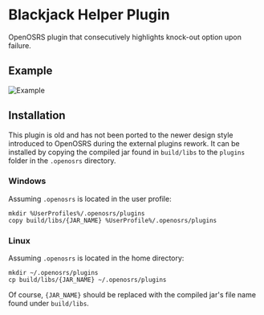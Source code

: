 # Blackjack Helper Plugin
OpenOSRS plugin that consecutively highlights knock-out option upon failure.

## Example
![Example](https://i.imgur.com/tvbtE9I.gif)

## Installation
This plugin is old and has not been ported to the newer design style introduced to OpenOSRS during the external plugins rework. It can be installed by copying the compiled jar found in `build/libs` to the `plugins` folder in the `.openosrs` directory.
### Windows
Assuming `.openosrs` is located in the user profile:
```
mkdir %UserProfiles%/.openosrs/plugins
copy build/libs/{JAR_NAME} %UserProfile%/.openosrs/plugins
```

### Linux
Assuming `.openosrs` is located in the home directory:
```
mkdir ~/.openosrs/plugins
cp build/libs/{JAR_NAME} ~/.openosrs/plugins
```

Of course, `{JAR_NAME}` should be replaced with the compiled jar's file name found under `build/libs`.